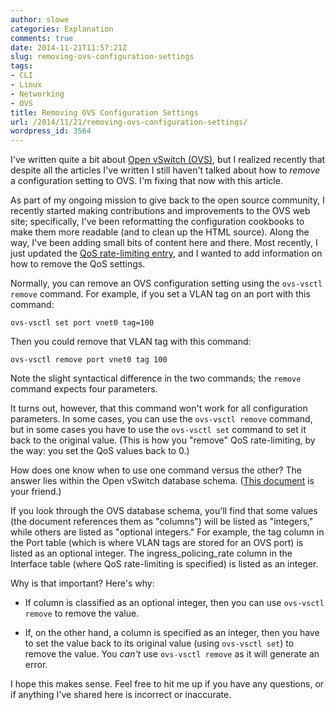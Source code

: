 ```yaml
---
author: slowe
categories: Explanation
comments: true
date: 2014-11-21T11:57:21Z
slug: removing-ovs-configuration-settings
tags:
- CLI
- Linux
- Networking
- OVS
title: Removing OVS Configuration Settings
url: /2014/11/21/removing-ovs-configuration-settings/
wordpress_id: 3564
---
```


I've written quite a bit about [Open vSwitch (OVS)](http://openvswitch.org), but I realized recently that despite all the articles I've written I still haven't talked about how to _remove_ a configuration setting to OVS. I'm fixing that now with this article.

As part of my ongoing mission to give back to the open source community, I recently started making contributions and improvements to the OVS web site; specifically, I've been reformatting the configuration cookbooks to make them more readable (and to clean up the HTML source). Along the way, I've been adding small bits of content here and there. Most recently, I just updated the [QoS rate-limiting entry](http://openvswitch.org/support/config-cookbooks/qos-rate-limiting/), and I wanted to add information on how to remove the QoS settings.

Normally, you can remove an OVS configuration setting using the `ovs-vsctl remove` command. For example, if you set a VLAN tag on an port with this command:

	ovs-vsctl set port vnet0 tag=100

Then you could remove that VLAN tag with this command:

	ovs-vsctl remove port vnet0 tag 100

Note the slight syntactical difference in the two commands; the `remove` command expects four parameters.

It turns out, however, that this command won't work for all configuration parameters. In some cases, you can use the `ovs-vsctl remove` command, but in some cases you have to use the `ovs-vsctl set` command to set it back to the original value. (This is how you "remove" QoS rate-limiting, by the way: you set the QoS values back to 0.)

How does one know when to use one command versus the other? The answer lies within the Open vSwitch database schema. ([This document](http://openvswitch.org/ovs-vswitchd.conf.db.5.pdf) is your friend.)

If you look through the OVS database schema, you'll find that some values (the document references them as "columns") will be listed as "integers," while others are listed as "optional integers." For example, the tag column in the Port table (which is where VLAN tags are stored for an OVS port) is listed as an optional integer. The ingress_policing_rate column in the Interface table (where QoS rate-limiting is specified) is listed as an integer.

Why is that important? Here's why:

* If column is classified as an optional integer, then you can use `ovs-vsctl remove` to remove the value.

* If, on the other hand, a column is specified as an integer, then you have to set the value back to its original value (using `ovs-vsctl set`) to remove the value. You _can't_ use `ovs-vsctl remove` as it will generate an error.

I hope this makes sense. Feel free to hit me up if you have any questions, or if anything I've shared here is incorrect or inaccurate.
